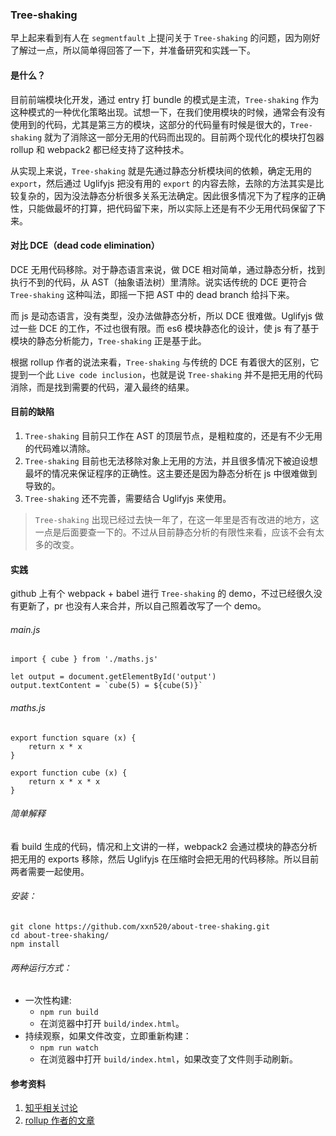 ### Tree-shaking

早上起来看到有人在 `segmentfault` 上提问关于 `Tree-shaking` 的问题，因为刚好了解过一点，所以简单得回答了一下，并准备研究和实践一下。

#### 是什么？

目前前端模块化开发，通过 entry 打 bundle 的模式是主流，`Tree-shaking` 作为这种模式的一种优化策略出现。试想一下，在我们使用模块的时候，通常会有没有使用到的代码，尤其是第三方的模块，这部分的代码量有时候是很大的，`Tree-shaking` 就为了消除这一部分无用的代码而出现的。目前两个现代化的模块打包器 rollup 和 webpack2 都已经支持了这种技术。

从实现上来说，`Tree-shaking` 就是先通过静态分析模块间的依赖，确定无用的 `export`，然后通过 Uglifyjs 把没有用的 `export` 的内容去除，去除的方法其实是比较复杂的，因为没法静态分析很多关系无法确定。因此很多情况下为了程序的正确性，只能做最坏的打算，把代码留下来，所以实际上还是有不少无用代码保留了下来。

#### 对比 DCE（dead code elimination）

DCE 无用代码移除。对于静态语言来说，做 DCE 相对简单，通过静态分析，找到执行不到的代码，从 AST（抽象语法树）里清除。说实话传统的 DCE 更符合 `Tree-shaking` 这种叫法，即摇一下把 AST 中的 dead branch 给抖下来。

而 js 是动态语言，没有类型，没办法做静态分析，所以 DCE 很难做。Uglifyjs 做过一些 DCE 的工作，不过也很有限。而 es6 模块静态化的设计，使 js 有了基于模块的静态分析能力，`Tree-shaking` 正是基于此。

根据 rollup 作者的说法来看，`Tree-shaking` 与传统的 DCE 有着很大的区别，它提到一个此 `Live code inclusion`，也就是说 `Tree-shaking` 并不是把无用的代码消除，而是找到需要的代码，灌入最终的结果。

#### 目前的缺陷

1. `Tree-shaking` 目前只工作在 AST 的顶层节点，是粗粒度的，还是有不少无用的代码难以清除。
2. `Tree-shaking` 目前也无法移除对象上无用的方法，并且很多情况下被迫设想最坏的情况来保证程序的正确性。这主要还是因为静态分析在 js 中很难做到导致的。
3. `Tree-shaking` 还不完善，需要结合 Uglifyjs 来使用。

> `Tree-shaking` 出现已经过去快一年了，在这一年里是否有改进的地方，这一点是后面要查一下的。不过从目前静态分析的有限性来看，应该不会有太多的改变。

#### 实践

github 上有个 webpack + babel 进行 `Tree-shaking` 的 demo，不过已经很久没有更新了，pr 也没有人来合并，所以自己照着改写了一个 demo。

###### main.js
```
import { cube } from './maths.js'

let output = document.getElementById('output')
output.textContent = `cube(5) = ${cube(5)}`
```

###### maths.js
```
export function square (x) {
	return x * x
}

export function cube (x) {
	return x * x * x
}
```

###### 简单解释

看 build 生成的代码，情况和上文讲的一样，webpack2 会通过模块的静态分析把无用的 exports 移除，然后 Uglifyjs 在压缩时会把无用的代码移除。所以目前两者需要一起使用。

###### 安装：

```
git clone https://github.com/xxn520/about-tree-shaking.git
cd about-tree-shaking/
npm install
```

###### 两种运行方式：

* 一次性构建:
    * `npm run build`
    * 在浏览器中打开 `build/index.html`。
* 持续观察，如果文件改变，立即重新构建：
    * `npm run watch`
    * 在浏览器中打开 `build/index.html`，如果改变了文件则手动刷新。

#### 参考资料

1. [知乎相关讨论](https://www.zhihu.com/question/41922432)
2. [rollup 作者的文章](https://medium.com/@Rich_Harris/tree-shaking-versus-dead-code-elimination-d3765df85c80#.jippuamfz)